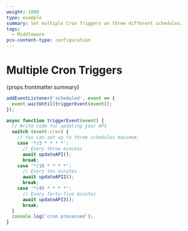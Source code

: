 ```yaml
---
weight: 1000
type: example
summary: Set multiple Cron Triggers on three different schedules.
tags:
  - Middleware
pcx-content-type: configuration
---
```


# Multiple Cron Triggers

<ContentColumn>
  <p>{props.frontmatter.summary}</p>
</ContentColumn>

```js
addEventListener('scheduled', event => {
  event.waitUntil(triggerEvent(event));
});

async function triggerEvent(event) {
  // Write code for updating your API
  switch (event.cron) {
    // You can set up to three schedules maximum.
    case '*/3 * * * *':
      // Every three minutes
      await updateAPI();
      break;
    case '*/10 * * * *':
      // Every ten minutes
      await updateAPI2();
      break;
    case '*/45 * * * *':
      // Every forty-five minutes
      await updateAPI3();
      break;
  }
  console.log('cron processed');
}
```
